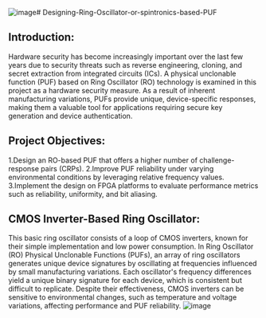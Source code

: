 ![image](https://github.com/user-attachments/assets/ddd9f4dc-0d98-4737-aa6b-df0bd030cef0)# Designing-Ring-Oscillator-or-spintronics-based-PUF
## Introduction:
Hardware security has become increasingly important over the last few years due to security threats such as reverse engineering, cloning, and secret extraction from integrated circuits (ICs). A physical unclonable function (PUF) based on Ring Oscillator (RO) technology is examined in this project as a hardware security measure. As a result of inherent manufacturing variations, PUFs provide unique, device-specific responses, making them a valuable tool for applications requiring secure key generation and device authentication.

## Project Objectives:
1.Design an RO-based PUF that offers a higher number of challenge-response pairs (CRPs).
2.Improve PUF reliability under varying environmental conditions by leveraging relative frequency values.
3.Implement the design on FPGA platforms to evaluate performance metrics such as reliability, uniformity, and bit aliasing.

## CMOS Inverter-Based Ring Oscillator: 
This basic ring oscillator consists of a loop of CMOS inverters, known for their simple implementation and low power consumption. In Ring Oscillator (RO) Physical Unclonable Functions (PUFs), an array of ring oscillators generates unique device signatures by oscillating at frequencies influenced by small manufacturing variations. Each oscillator's frequency differences yield a unique binary signature for each device, which is consistent but difficult to replicate. Despite their effectiveness, CMOS inverters can be sensitive to environmental changes, such as temperature and voltage variations, affecting performance and PUF reliability.
![image](https://github.com/user-attachments/assets/2a2d019d-1670-4498-90ad-e1e10632c66d)



